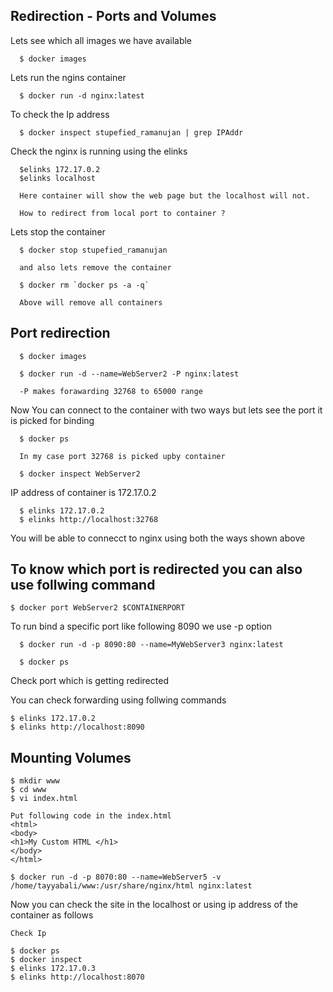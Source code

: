 ## Redirection - Ports and Volumes

Lets see which all images we have available

      $ docker images

Lets run the ngins container

      $ docker run -d nginx:latest

To check the Ip address

      $ docker inspect stupefied_ramanujan | grep IPAddr

Check the nginx is running using the elinks

      $elinks 172.17.0.2
      $elinks localhost

      Here container will show the web page but the localhost will not.

      How to redirect from local port to container ?

Lets stop the container

      $ docker stop stupefied_ramanujan

      and also lets remove the container

      $ docker rm `docker ps -a -q`

      Above will remove all containers

## Port redirection

      $ docker images

      $ docker run -d --name=WebServer2 -P nginx:latest

      -P makes forawarding 32768 to 65000 range

Now You can connect to the container with two ways but lets see the port it is picked for binding

      $ docker ps

      In my case port 32768 is picked upby container

      $ docker inspect WebServer2

IP address of container is 172.17.0.2

      $ elinks 172.17.0.2
      $ elinks http://localhost:32768  

You will be able to connecct to nginx using both the ways shown above

## To know which port is redirected you can also use follwing command


    $ docker port WebServer2 $CONTAINERPORT

To run bind a specific port like following 8090 we use -p option

      $ docker run -d -p 8090:80 --name=MyWebServer3 nginx:latest

      $ docker ps
  Check port which is getting redirected

You can check forwarding using follwing commands

    $ elinks 172.17.0.2
    $ elinks http://localhost:8090

## Mounting Volumes

    $ mkdir www
    $ cd www
    $ vi index.html

    Put following code in the index.html
    <html>
    <body>
    <h1>My Custom HTML </h1>
    </body>
    </html>

    $ docker run -d -p 8070:80 --name=WebServer5 -v /home/tayyabali/www:/usr/share/nginx/html nginx:latest

Now you can check the site in the localhost or using ip address of the container as follows

    Check Ip

    $ docker ps
    $ docker inspect
    $ elinks 172.17.0.3
    $ elinks http://localhost:8070
